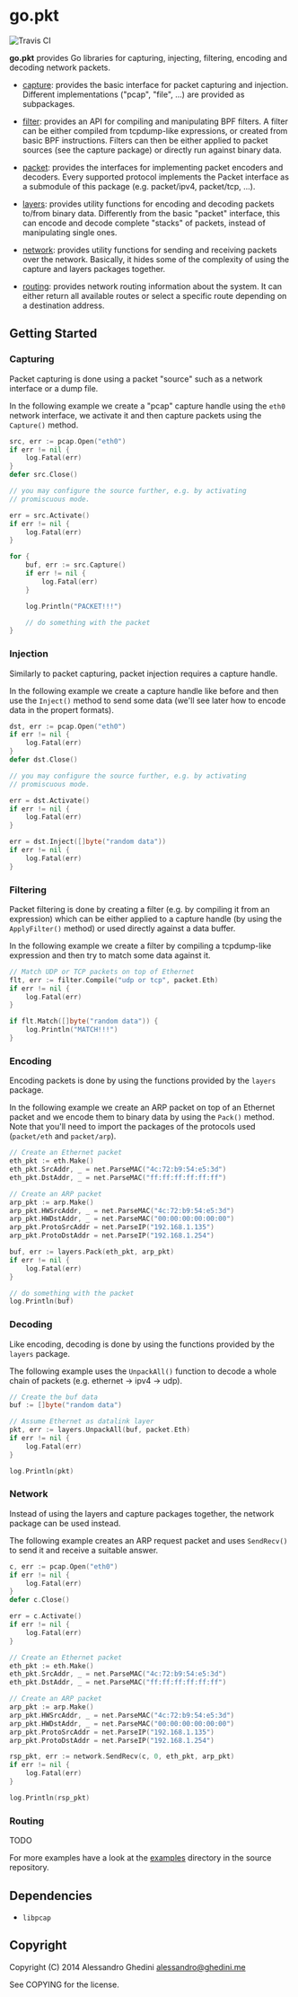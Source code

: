 # go.pkt

![Travis CI](https://secure.travis-ci.org/ghedo/go.pkt.png)

**go.pkt** provides Go libraries for capturing, injecting, filtering, encoding and
decoding network packets.

- [capture][capture]: provides the basic interface for packet capturing and
  injection. Different implementations ("pcap", "file", ...) are provided as
  subpackages.

- [filter][filter]: provides an API for compiling and manipulating BPF filters.
  A filter can be either compiled from tcpdump-like expressions, or created from
  basic BPF instructions. Filters can then be either applied to packet sources
  (see the capture package) or directly run against binary data.

- [packet][packet]: provides the interfaces for implementing packet encoders
  and decoders. Every supported protocol implements the Packet interface as a
  submodule of this package (e.g. packet/ipv4, packet/tcp, ...).

- [layers][layers]: provides utility functions for encoding and decoding
  packets to/from binary data. Differently from the basic "packet" interface,
  this can encode and decode complete "stacks" of packets, instead of
  manipulating single ones.

- [network][network]: provides utility functions for sending and receiving
  packets over the network. Basically, it hides some of the complexity of using
  the capture and layers packages together.

- [routing][routing]: provides network routing information about the system. It
  can either return all available routes or select a specific route depending on
  a destination address.

[capture]: http://godoc.org/github.com/ghedo/go.pkt/capture
[filter]: http://godoc.org/github.com/ghedo/go.pkt/filter
[packet]: http://godoc.org/github.com/ghedo/go.pkt/packet
[layers]: http://godoc.org/github.com/ghedo/go.pkt/layers
[network]: http://godoc.org/github.com/ghedo/go.pkt/network
[routing]: http://godoc.org/github.com/ghedo/go.pkt/routing

## Getting Started

### Capturing

Packet capturing is done using a packet "source" such as a network interface or
a dump file.

In the following example we create a "pcap" capture handle using the `eth0`
network interface, we activate it and then capture packets using the `Capture()`
method.

```go
src, err := pcap.Open("eth0")
if err != nil {
	log.Fatal(err)
}
defer src.Close()

// you may configure the source further, e.g. by activating
// promiscuous mode.

err = src.Activate()
if err != nil {
	log.Fatal(err)
}

for {
	buf, err := src.Capture()
	if err != nil {
		log.Fatal(err)
	}

	log.Println("PACKET!!!")

	// do something with the packet
}
```

### Injection

Similarly to packet capturing, packet injection requires a capture handle.

In the following example we create a capture handle like before and then use
the `Inject()` method to send some data (we'll see later how to encode data in
the propert formats).

```go
dst, err := pcap.Open("eth0")
if err != nil {
	log.Fatal(err)
}
defer dst.Close()

// you may configure the source further, e.g. by activating
// promiscuous mode.

err = dst.Activate()
if err != nil {
	log.Fatal(err)
}

err = dst.Inject([]byte("random data"))
if err != nil {
	log.Fatal(err)
}
```

### Filtering

Packet filtering is done by creating a filter (e.g. by compiling it from an
expression) which can be either applied to a capture handle (by using the
`ApplyFilter()` method) or used directly against a data buffer.

In the following example we create a filter by compiling a tcpdump-like
expression and then try to match some data against it.

```go
// Match UDP or TCP packets on top of Ethernet
flt, err := filter.Compile("udp or tcp", packet.Eth)
if err != nil {
	log.Fatal(err)
}

if flt.Match([]byte("random data")) {
	log.Println("MATCH!!!")
}
```

### Encoding

Encoding packets is done by using the functions provided by the `layers`
package.

In the following example we create an ARP packet on top of an Ethernet packet
and we encode them to binary data by using the `Pack()` method. Note that you'll
need to import the packages of the protocols used (`packet/eth` and `packet/arp`).

```go
// Create an Ethernet packet
eth_pkt := eth.Make()
eth_pkt.SrcAddr, _ = net.ParseMAC("4c:72:b9:54:e5:3d")
eth_pkt.DstAddr, _ = net.ParseMAC("ff:ff:ff:ff:ff:ff")

// Create an ARP packet
arp_pkt := arp.Make()
arp_pkt.HWSrcAddr, _ = net.ParseMAC("4c:72:b9:54:e5:3d")
arp_pkt.HWDstAddr, _ = net.ParseMAC("00:00:00:00:00:00")
arp_pkt.ProtoSrcAddr = net.ParseIP("192.168.1.135")
arp_pkt.ProtoDstAddr = net.ParseIP("192.168.1.254")

buf, err := layers.Pack(eth_pkt, arp_pkt)
if err != nil {
	log.Fatal(err)
}

// do something with the packet
log.Println(buf)
```

### Decoding

Like encoding, decoding is done by using the functions provided by the `layers`
package.

The following example uses the `UnpackAll()` function to decode a whole chain of
packets (e.g. ethernet -> ipv4 -> udp).

```go
// Create the buf data
buf := []byte("random data")

// Assume Ethernet as datalink layer
pkt, err := layers.UnpackAll(buf, packet.Eth)
if err != nil {
	log.Fatal(err)
}

log.Println(pkt)
```

### Network

Instead of using the layers and capture packages together, the network package
can be used instead.

The following example creates an ARP request packet and uses `SendRecv()` to
send it and receive a suitable answer.

```go
c, err := pcap.Open("eth0")
if err != nil {
	log.Fatal(err)
}
defer c.Close()

err = c.Activate()
if err != nil {
	log.Fatal(err)
}

// Create an Ethernet packet
eth_pkt := eth.Make()
eth_pkt.SrcAddr, _ = net.ParseMAC("4c:72:b9:54:e5:3d")
eth_pkt.DstAddr, _ = net.ParseMAC("ff:ff:ff:ff:ff:ff")

// Create an ARP packet
arp_pkt := arp.Make()
arp_pkt.HWSrcAddr, _ = net.ParseMAC("4c:72:b9:54:e5:3d")
arp_pkt.HWDstAddr, _ = net.ParseMAC("00:00:00:00:00:00")
arp_pkt.ProtoSrcAddr = net.ParseIP("192.168.1.135")
arp_pkt.ProtoDstAddr = net.ParseIP("192.168.1.254")

rsp_pkt, err := network.SendRecv(c, 0, eth_pkt, arp_pkt)
if err != nil {
	log.Fatal(err)
}

log.Println(rsp_pkt)
```

### Routing

TODO

For more examples have a look at the [examples](examples/) directory in the
source repository.

## Dependencies

- `libpcap`

## Copyright

Copyright (C) 2014 Alessandro Ghedini <alessandro@ghedini.me>

See COPYING for the license.
